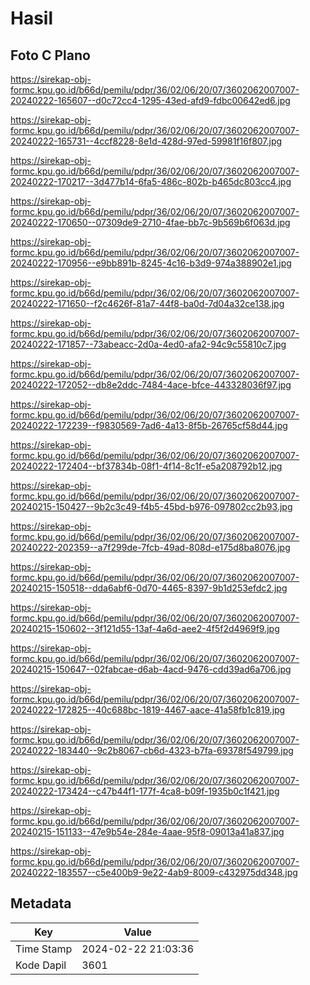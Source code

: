 # Hasil

## Foto C Plano

https://sirekap-obj-formc.kpu.go.id/b66d/pemilu/pdpr/36/02/06/20/07/3602062007007-20240222-165607--d0c72cc4-1295-43ed-afd9-fdbc00642ed6.jpg

https://sirekap-obj-formc.kpu.go.id/b66d/pemilu/pdpr/36/02/06/20/07/3602062007007-20240222-165731--4ccf8228-8e1d-428d-97ed-59981f16f807.jpg

https://sirekap-obj-formc.kpu.go.id/b66d/pemilu/pdpr/36/02/06/20/07/3602062007007-20240222-170217--3d477b14-6fa5-486c-802b-b465dc803cc4.jpg

https://sirekap-obj-formc.kpu.go.id/b66d/pemilu/pdpr/36/02/06/20/07/3602062007007-20240222-170650--07309de9-2710-4fae-bb7c-9b569b6f063d.jpg

https://sirekap-obj-formc.kpu.go.id/b66d/pemilu/pdpr/36/02/06/20/07/3602062007007-20240222-170956--e9bb891b-8245-4c16-b3d9-974a388902e1.jpg

https://sirekap-obj-formc.kpu.go.id/b66d/pemilu/pdpr/36/02/06/20/07/3602062007007-20240222-171650--f2c4626f-81a7-44f8-ba0d-7d04a32ce138.jpg

https://sirekap-obj-formc.kpu.go.id/b66d/pemilu/pdpr/36/02/06/20/07/3602062007007-20240222-171857--73abeacc-2d0a-4ed0-afa2-94c9c55810c7.jpg

https://sirekap-obj-formc.kpu.go.id/b66d/pemilu/pdpr/36/02/06/20/07/3602062007007-20240222-172052--db8e2ddc-7484-4ace-bfce-443328036f97.jpg

https://sirekap-obj-formc.kpu.go.id/b66d/pemilu/pdpr/36/02/06/20/07/3602062007007-20240222-172239--f9830569-7ad6-4a13-8f5b-26765cf58d44.jpg

https://sirekap-obj-formc.kpu.go.id/b66d/pemilu/pdpr/36/02/06/20/07/3602062007007-20240222-172404--bf37834b-08f1-4f14-8c1f-e5a208792b12.jpg

https://sirekap-obj-formc.kpu.go.id/b66d/pemilu/pdpr/36/02/06/20/07/3602062007007-20240215-150427--9b2c3c49-f4b5-45bd-b976-097802cc2b93.jpg

https://sirekap-obj-formc.kpu.go.id/b66d/pemilu/pdpr/36/02/06/20/07/3602062007007-20240222-202359--a7f299de-7fcb-49ad-808d-e175d8ba8076.jpg

https://sirekap-obj-formc.kpu.go.id/b66d/pemilu/pdpr/36/02/06/20/07/3602062007007-20240215-150518--dda6abf6-0d70-4465-8397-9b1d253efdc2.jpg

https://sirekap-obj-formc.kpu.go.id/b66d/pemilu/pdpr/36/02/06/20/07/3602062007007-20240215-150602--3f121d55-13af-4a6d-aee2-4f5f2d4969f9.jpg

https://sirekap-obj-formc.kpu.go.id/b66d/pemilu/pdpr/36/02/06/20/07/3602062007007-20240215-150647--02fabcae-d6ab-4acd-9476-cdd39ad6a706.jpg

https://sirekap-obj-formc.kpu.go.id/b66d/pemilu/pdpr/36/02/06/20/07/3602062007007-20240222-172825--40c688bc-1819-4467-aace-41a58fb1c819.jpg

https://sirekap-obj-formc.kpu.go.id/b66d/pemilu/pdpr/36/02/06/20/07/3602062007007-20240222-183440--9c2b8067-cb6d-4323-b7fa-69378f549799.jpg

https://sirekap-obj-formc.kpu.go.id/b66d/pemilu/pdpr/36/02/06/20/07/3602062007007-20240222-173424--c47b44f1-177f-4ca8-b09f-1935b0c1f421.jpg

https://sirekap-obj-formc.kpu.go.id/b66d/pemilu/pdpr/36/02/06/20/07/3602062007007-20240215-151133--47e9b54e-284e-4aae-95f8-09013a41a837.jpg

https://sirekap-obj-formc.kpu.go.id/b66d/pemilu/pdpr/36/02/06/20/07/3602062007007-20240222-183557--c5e400b9-9e22-4ab9-8009-c432975dd348.jpg


## Metadata

| Key        | Value               |
| ---------- | ------------------- |
| Time Stamp | 2024-02-22 21:03:36 |
| Kode Dapil | 3601                |



